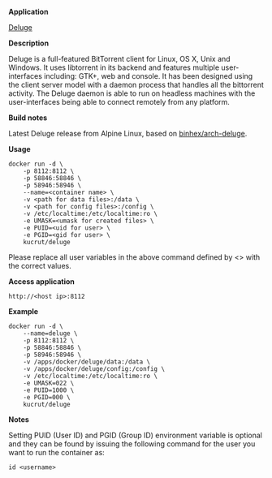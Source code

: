 **Application**

[Deluge](http://deluge-torrent.org/)

**Description**

Deluge is a full-featured ​BitTorrent client for Linux, OS X, Unix and Windows. It uses ​libtorrent in its backend and features multiple user-interfaces including: GTK+, web and console. It has been designed using the client server model with a daemon process that handles all the bittorrent activity. The Deluge daemon is able to run on headless machines with the user-interfaces being able to connect remotely from any platform.

**Build notes**

Latest Deluge release from Alpine Linux, based on [binhex/arch-deluge](https://github.com/binhex/arch-deluge/).

**Usage**
```
docker run -d \
    -p 8112:8112 \
    -p 58846:58846 \
    -p 58946:58946 \
    --name=<container name> \
    -v <path for data files>:/data \
    -v <path for config files>:/config \
    -v /etc/localtime:/etc/localtime:ro \
    -e UMASK=<umask for created files> \
    -e PUID=<uid for user> \
    -e PGID=<gid for user> \
    kucrut/deluge
```

Please replace all user variables in the above command defined by <> with the correct values.

**Access application**<br>

`http://<host ip>:8112`

**Example**
```
docker run -d \
    --name=deluge \
    -p 8112:8112 \
    -p 58846:58846 \
    -p 58946:58946 \
    -v /apps/docker/deluge/data:/data \
    -v /apps/docker/deluge/config:/config \
    -v /etc/localtime:/etc/localtime:ro \
    -e UMASK=022 \
    -e PUID=1000 \
    -e PGID=000 \
    kucrut/deluge
```

**Notes**<br>

Setting PUID (User ID) and PGID (Group ID) environment variable is optional and they can be found by issuing the following command for the user you want to run the container as:

```
id <username>
```
